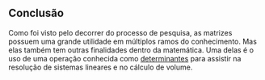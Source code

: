 ## Conclusão

Como foi visto pelo decorrer do processo de pesquisa, as matrizes possuem uma
grande utilidade em múltiplos ramos do conhecimento. Mas elas também tem outras
finalidades dentro da matemática. Uma delas é o uso de uma operação conhecida
como [determinantes](https://www.todamateria.com.br/determinantes/) para
assistir na resolução de sistemas lineares e no cálculo de volume.
